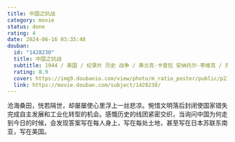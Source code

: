 ```yaml
---
title: 中国之抗战
category: movie
status: done
rating: 4
date: 2024-06-16 03:35:48
douban:
  id: "1428230"
  title: 中国之抗战
  subtitle: 1944 / 美国 / 纪录片 历史 战争 / 弗兰克·卡普拉 安纳托尔·李维克 / 克莱尔·李·陈纳德 宋美龄
  rating: 8.9
  cover: https://img9.doubanio.com/view/photo/m_ratio_poster/public/p2184444474.jpg
  link: https://movie.douban.com/subject/1428230/
---
```


沧海桑田，恍若隔世，却屡屡使心里浮上一丝悲凉。惋惜文明落后封闭使国家错失完成自主发展和工业化转型的机会。感慨历史的线团紧密交织，当询问中国为何走到今日的时候，会发现答案写在每人身上，写在每处土地，甚至写在日本苏联东南亚，写在美国。